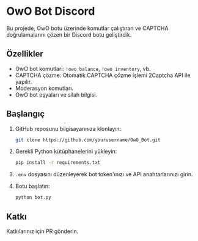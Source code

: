 # OwO Bot Discord

Bu projede, OwO botu üzerinde komutlar çalıştıran ve CAPTCHA doğrulamalarını çözen bir Discord botu geliştirdik.

## Özellikler

- OwO bot komutları: `!owo balance`, `!owo inventory`, vb.
- CAPTCHA çözme: Otomatik CAPTCHA çözme işlemi 2Captcha API ile yapılır.
- Moderasyon komutları.
- OwO bot eşyaları ve silah bilgisi.

## Başlangıç

1. GitHub reposunu bilgisayarınıza klonlayın:
    ```bash
    git clone https://github.com/yourusername/OwO_Bot.git
    ```

2. Gerekli Python kütüphanelerini yükleyin:
    ```bash
    pip install -r requirements.txt
    ```

3. `.env` dosyasını düzenleyerek bot token'ınızı ve API anahtarlarınızı girin.

4. Botu başlatın:
    ```bash
    python bot.py
    ```

## Katkı

Katkılarınız için PR gönderin.
